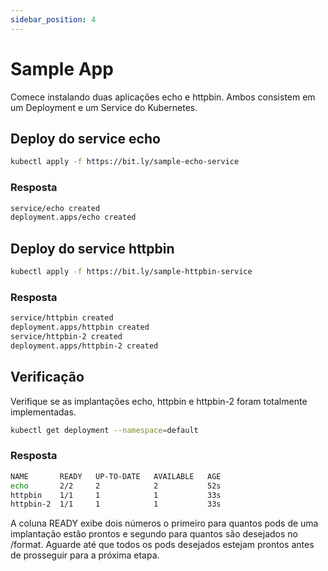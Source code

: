 ```yaml
---
sidebar_position: 4
---
```


# Sample App

Comece instalando duas aplicações echo e httpbin. Ambos consistem em um Deployment e um Service do Kubernetes.

## Deploy do service echo
```bash
kubectl apply -f https://bit.ly/sample-echo-service
```

### Resposta
```bash
service/echo created
deployment.apps/echo created
```

## Deploy do service httpbin
```bash
kubectl apply -f https://bit.ly/sample-httpbin-service
```

### Resposta
```bash
service/httpbin created
deployment.apps/httpbin created
service/httpbin-2 created
deployment.apps/httpbin-2 created
```

## Verificação

Verifique se as implantações echo, httpbin e httpbin-2 foram totalmente implementadas.
```bash
kubectl get deployment --namespace=default
```

### Resposta
```bash
NAME       READY   UP-TO-DATE   AVAILABLE   AGE
echo       2/2     2            2           52s
httpbin    1/1     1            1           33s
httpbin-2  1/1     1            1           33s
```

A coluna READY exibe dois números o primeiro para quantos pods de uma implantação estão prontos e segundo para quantos são desejados no /format. Aguarde até que todos os pods desejados estejam prontos antes de prosseguir para a próxima etapa.